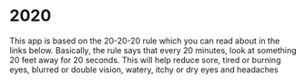 # 2020

This app is based on the 20-20-20 rule which you can read about in the links below.
Basically, the rule says that every 20 minutes, look at something 20 feet away for 20 seconds. This will help reduce sore, tired or burning eyes, blurred or double vision, watery, itchy or dry eyes and headaches

